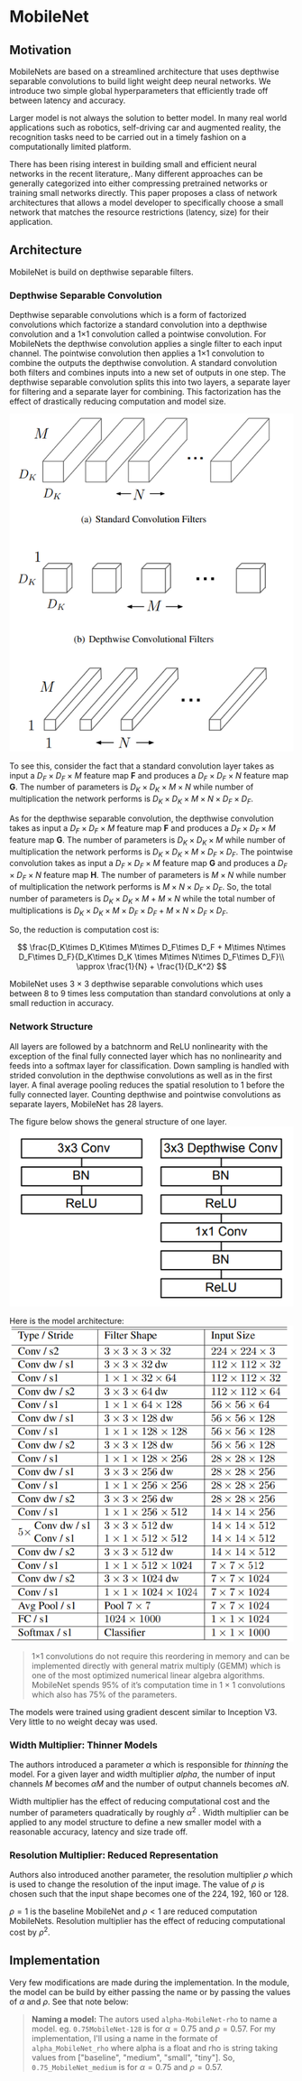 # MobileNet

## Motivation

MobileNets are based on a streamlined architecture that uses depthwise separable convolutions to build light weight deep neural networks. We introduce two simple global hyperparameters that efficiently trade off between latency and accuracy.

Larger model is not always the solution to better model. In many real world applications such as robotics, self-driving car and augmented reality, the recognition tasks need to be carried out in a timely fashion on a computationally limited platform.

There has been rising interest in building small and efficient neural networks in the recent literature,. Many different approaches can be generally categorized into either compressing pretrained networks or training small networks directly. This paper proposes a class of network architectures that allows a model developer to specifically choose a small network that matches the resource restrictions (latency, size) for their application.

## Architecture

MobileNet is build on depthwise separable filters.

### Depthwise Separable Convolution

Depthwise separable convolutions which is a form of factorized convolutions which factorize a standard convolution into a depthwise convolution and a 1×1 convolution called a pointwise convolution. For MobileNets the depthwise convolution applies a single filter to each input channel. The pointwise convolution then applies a 1×1 convolution to combine the outputs the depthwise convolution. A standard convolution both filters and combines inputs into a new set of outputs in one step. The depthwise separable convolution splits this into two layers, a separate layer for filtering and a separate layer for combining. This factorization has the effect of drastically reducing computation and model size.

![Seperable](images/0601.png)

To see this, consider the fact that a standard convolution layer takes as input a $D_F\times D_F\times M$ feature map $\mathbf{F}$ and produces a $D_F\times D_F\times N$ feature map $\mathbf{G}$. The number of parameters is $D_K\times D_K \times M\times N$ while number of multiplication the network performs is $D_K\times D_K \times M\times N\times D_F\times D_F$.

As for the depthwise separable convolution, the depthwise convolution takes as input a $D_F\times D_F\times M$ feature map $\mathbf{F}$ and produces a $D_F\times D_F\times M$ feature map $\mathbf{G}$. The number of parameters is $D_K\times D_K\times M$ while number of multiplication the network performs is $D_K\times D_K\times M\times D_F\times D_F$. The pointwise convolution takes as input a $D_F\times D_F\times M$ feature map $\mathbf{G}$ and produces a $D_F\times D_F\times N$ feature map $\mathbf{H}$. The number of parameters is $M\times N$ while number of multiplication the network performs is $M\times N\times D_F\times D_F$. So, the total number of parameters is $D_K\times D_K\times M + M\times N$ while the total number of multiplications is $D_K\times D_K\times M\times D_F\times D_F + M\times N\times D_F\times D_F$.

So, the reduction is computation cost is:

$$
\frac{D_K\times D_K\times M\times D_F\times D_F + M\times N\times D_F\times D_F}{D_K\times D_K \times M\times N\times D_F\times D_F}\\
\approx \frac{1}{N} + \frac{1}{D_K^2}
$$

MobileNet uses 3 × 3 depthwise separable convolutions which uses between 8 to 9 times less computation than standard convolutions at only a small reduction in accuracy.

### Network Structure

All layers are followed by a batchnorm and ReLU nonlinearity with the exception of the final fully connected layer which has no nonlinearity and feeds into a softmax layer for classification. Down sampling is handled with strided convolution in the depthwise convolutions as well as in the first layer. A final average pooling reduces the spatial resolution to 1 before the fully connected layer. Counting depthwise and pointwise convolutions as separate layers, MobileNet has 28 layers.

The figure below shows the general structure of one layer.
![Layers](images/0602.png)

Here is the model architecture:
![architecture](images/0603.png)

> 1×1 convolutions do not require this reordering in memory and can be implemented directly with general matrix multiply (GEMM) which is one of the most optimized numerical linear algebra algorithms. MobileNet spends 95% of it’s computation time in 1 × 1 convolutions which also has 75% of the parameters.

The models were trained using gradient descent similar to Inception V3. Very little to no weight decay was used.

### Width Multiplier: Thinner Models

The authors introduced a parameter $\alpha$ which is responsible for _thinning_ the model. For a given layer and width multiplier $alpha$, the number of input channels $M$ becomes $\alpha M$ and the number of output channels becomes $\alpha N$.

Width multiplier has the effect of reducing computational cost and the number of parameters quadratically by roughly $\alpha^2$ . Width multiplier can be applied to any model structure to define a new smaller model with a reasonable accuracy, latency and size trade off.

### Resolution Multiplier: Reduced Representation

Authors also introduced another parameter, the resolution multiplier $\rho$ which is used to change the resolution of the input image. The value of $\rho$ is chosen such that the input shape becomes one of the 224, 192, 160 or 128.

$\rho = 1$ is the baseline MobileNet and $\rho < 1$ are reduced computation MobileNets. Resolution multiplier has the effect of reducing computational cost by $\rho^2$.

## Implementation

Very few modifications are made during the implementation. In the module, the model can be build by either passing the name or by passing the values of $\alpha$ and $\rho$. See that note below:

> **Naming a model:** The autors used `alpha-MobileNet-rho` to name a model. eg. `0.75MobileNet-128` is for $\alpha=0.75$ and $\rho = 0.57$. For my implementation, I'll using a name in the formate of `alpha_MobileNet_rho` where alpha is a float and rho is string taking values from ["baseline", "medium", "small", "tiny"]. So, `0.75_MobileNet_medium` is for $\alpha=0.75$ and $\rho = 0.57$.
